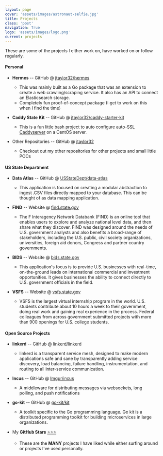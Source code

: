 ```yaml
---
layout: page
cover: 'assets/images/astronaut-selfie.jpg'
title: Projects
class: 'post'
navigation: True
logo: 'assets/images/logo.png'
current: projects
---
```


These are some of the projects I either work on, have worked on or follow regularly.

#### Personal

- **Hermes** -- GitHub @ [jtaylor32/hermes](https://github.com/jtaylor32/hermes)
    - This was mainly built as a Go package that was an extension to create a web crawling/scraping service. It also has an API to connect an Elasticsearch storage.
    - Completely fun proof-of-concept package (I get to work on this when I find the time)

- **Caddy State Kit** -- GitHub @ [jtaylor32/caddy-starter-kit](https://github.com/jtaylor32/caddy-starter-kit)
    - This is a fun little bash project to auto configure auto-SSL [Caddyserver](https://caddyserver.com/) on a CentOS server.

- Other Repositories -- GitHub @ [jtaylor32](https://github.com/jtaylor32?tab=repositories)
    - Checkout out my other repositories for other projects and small little POCs

#### US State Department

- **Data Atlas** -- GitHub @ [USStateDept/data-atlas](https://github.com/USStateDept/data-atlas)
    - This application is focused on creating a modular abstraction to ingest .CSV files directly mapped to your database. This can be thought of as data mapping application.

- **FIND** -- Website @ [find.state.gov](http://find.state.gov)
    - The F Interagency Network Databank (FIND) is an online tool that enables users to explore and analyze national level data, and then share what they discover. FIND was designed around the needs of U.S. government analysts and also benefits a broad-range of stakeholders, including the U.S. public, civil society organizations, universities, foreign aid donors, Congress and partner country governments.

- **BIDS** -- Website @ [bids.state.gov](https://bids.state.gov)
    - This application's focus is to provide U.S. businesses with real-time, on-the-ground leads on international commercial and investment opportunities. It gives businesses the ability to connect directly to U.S. government officials in the field.

- **VSFS** -- Website @ [vsfs.state.gov](http://vsfs.state.gov)
    - VSFS is the largest virtual internship program in the world. U.S. students contribute about 10 hours a week to their government, doing real work and gaining real experience in the process. Federal colleagues from across government submitted projects with more than 900 openings for U.S. college students.

#### Open Source Projects

- **linkerd** -- GitHub @ [linkerd/linkerd](https://github.com/linkerd/linkerd)
    - linkerd is a transparent service mesh, designed to make modern applications safe and sane by transparently adding service discovery, load balancing, failure handling, instrumentation, and routing to all inter-service communication.

- **Incus** -- GitHub @ [Imgur/incus](https://github.com/Imgur/incus)
    - A middleware for distributing messages via websockets, long polling, and push notifications

- **go-kit** -- GitHub @ [go-kit/kit](https://github.com/go-kit/kit)
    - A toolkit specific to the Go programming language. Go kit is a distributed programming toolkit for building microservices in large organizations.

- My **GitHub Stars** [⭐️⭐️⭐️](https://github.com/jtaylor32?tab=stars)
    - These are the **MANY** projects I have liked while either surfing around or projects I've used personally.
